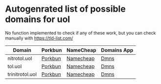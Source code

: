 # Autogenrated list of possible domains for uol

No function implemented to check if any of these work, but you can check manually with https://tld-list.com/

| Domain | Porkbun | NameCheap | Domains App |
|---|---|---|---|
| nitrotol.uol | [Porkbun](https://porkbun.com/checkout/search?prb=e814663da1&tlds=&idnLanguage=&search=search&q=nitrotol.uol) | [Namecheap](https://www.namecheap.com/domains/registration/results/?domain=nitrotol.uol) | [Dmns](https://dmns.app/domains?q=nitrotol.uol) |
| tol.uol | [Porkbun](https://porkbun.com/checkout/search?prb=e814663da1&tlds=&idnLanguage=&search=search&q=tol.uol) | [Namecheap](https://www.namecheap.com/domains/registration/results/?domain=tol.uol) | [Dmns](https://dmns.app/domains?q=tol.uol) |
| trinitrotol.uol | [Porkbun](https://porkbun.com/checkout/search?prb=e814663da1&tlds=&idnLanguage=&search=search&q=trinitrotol.uol) | [Namecheap](https://www.namecheap.com/domains/registration/results/?domain=trinitrotol.uol) | [Dmns](https://dmns.app/domains?q=trinitrotol.uol) |
